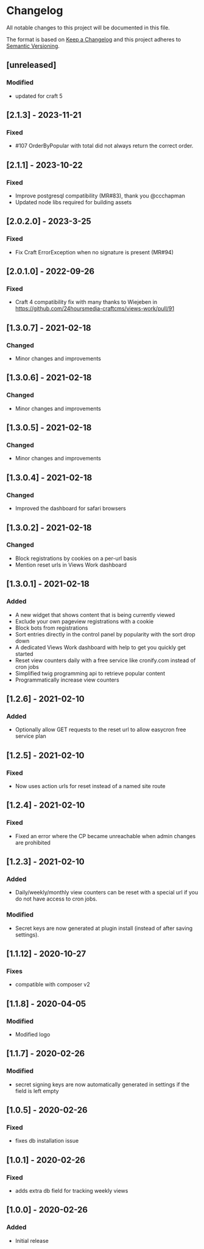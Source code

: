 # Changelog

All notable changes to this project will be documented in this file.

The format is based on [Keep a Changelog](http://keepachangelog.com/) and this project adheres to [Semantic Versioning](http://semver.org/).
## [unreleased]
### Modified
- updated for craft 5

## [2.1.3] - 2023-11-21
### Fixed
- #107 OrderByPopular with total did not always return the correct order.

## [2.1.1] - 2023-10-22
### Fixed
- Improve postgresql compatibility (MR#83), thank you @ccchapman
- Updated node libs required for building assets

## [2.0.2.0] - 2023-3-25
### Fixed
- Fix Craft ErrorException when no signature is present (MR#94)

## [2.0.1.0] - 2022-09-26
### Fixed
- Craft 4 compatibility fix with many thanks to Wiejeben in https://github.com/24hoursmedia-craftcms/views-work/pull/91

## [1.3.0.7] - 2021-02-18
### Changed
- Minor changes and improvements

## [1.3.0.6] - 2021-02-18
### Changed
- Minor changes and improvements

## [1.3.0.5] - 2021-02-18
### Changed
- Minor changes and improvements

## [1.3.0.4] - 2021-02-18
### Changed
- Improved the dashboard for safari browsers

## [1.3.0.2] - 2021-02-18
### Changed
- Block registrations by cookies on a per-url basis
- Mention reset urls in Views Work dashboard

## [1.3.0.1] - 2021-02-18
### Added
* A new widget that shows content that is being currently viewed
* Exclude your own pageview registrations with a cookie
* Block bots from registrations
* Sort entries directly in the control panel by popularity with the sort drop down
* A dedicated Views Work dashboard with help to get you quickly get started
* Reset view counters daily with a free service like cronify.com instead of cron jobs
* Simplified twig programming api to retrieve popular content
* Programmatically increase view counters

## [1.2.6] - 2021-02-10
### Added
- Optionally allow GET requests to the reset url to allow easycron free service plan

## [1.2.5] - 2021-02-10
### Fixed
- Now uses action urls for reset instead of a named site route

## [1.2.4] - 2021-02-10
### Fixed
- Fixed an error where the CP became unreachable when admin changes are prohibited

## [1.2.3] - 2021-02-10
### Added
- Daily/weekly/monthly view counters can be reset with a special url if you do not have access to cron jobs.

### Modified
- Secret keys are now generated at plugin install (instead of after saving settings).

## [1.1.12] - 2020-10-27
### Fixes
- compatible with composer v2

## [1.1.8] - 2020-04-05
### Modified
- Modified logo

## [1.1.7] - 2020-02-26
### Modified
- secret signing keys are now automatically generated in settings if the field is left empty

## [1.0.5] - 2020-02-26
### Fixed
- fixes db installation issue

## [1.0.1] - 2020-02-26
### Fixed
- adds extra db field for tracking weekly views


## [1.0.0] - 2020-02-26
### Added
- Initial release
